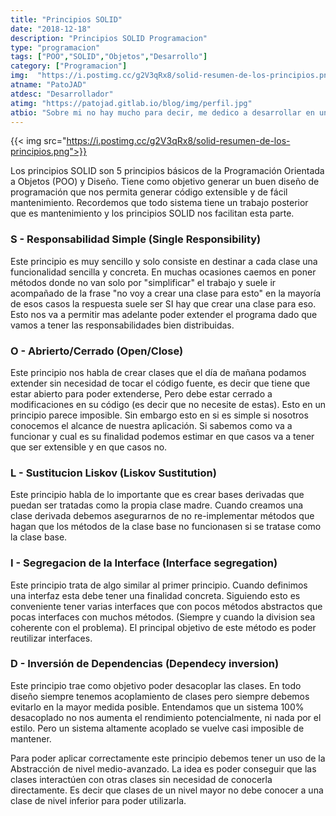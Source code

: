 ```yaml
---
title: "Principios SOLID"
date: "2018-12-18"
description: "Principios SOLID Programacion"
type: "programacion"
tags: ["POO","SOLID","Objetos","Desarrollo"]
category: ["Programacion"]
img:  "https://i.postimg.cc/g2V3qRx8/solid-resumen-de-los-principios.png"
atname: "PatoJAD"
atdesc: "Desarrollador"
atimg: "https://patojad.gitlab.io/blog/img/perfil.jpg"
atbio: "Sobre mi no hay mucho para decir, me dedico a desarrollar en una empresa de telecomunicaciones, utilizo linux desde el 2012 y hace años que es mi sistema operativo main. Soy una persona que busca crecer profesionalmente sin dejar de divertirse y hacer lo que me gusta. Siempre digo que cuando un proyecto sale es importante agradecer, por lo cual les recomiendo a todos leer la seccion Agreadecimientos en la cual me tome un tiempito para poder agradecer a todos y cada uno de los que hicieron posible todo esto."
---
```


{{< img src="https://i.postimg.cc/g2V3qRx8/solid-resumen-de-los-principios.png">}}

Los principios SOLID son 5 principios básicos de la Programación Orientada a Objetos (POO) y Diseño. Tiene como objetivo generar un buen diseño de programación que nos permita generar código extensible y de fácil mantenimiento. Recordemos que todo sistema tiene un trabajo posterior que es mantenimiento y los principios SOLID nos facilitan esta parte.

### S - Responsabilidad Simple (Single Responsibility)
Este principio es muy sencillo y solo consiste en destinar a cada clase una funcionalidad sencilla y concreta. En muchas ocasiones caemos en poner métodos donde no van solo por "simplificar" el trabajo y suele ir acompañado de la frase "no voy a crear una clase para esto" en la mayoría de esos casos la respuesta suele ser SI hay que crear una clase para eso. Esto nos va a permitir mas adelante poder extender el programa dado que vamos a tener las responsabilidades bien distribuidas.

### O - Abrierto/Cerrado (Open/Close)
Este principio nos habla de crear clases que el día de mañana podamos extender sin necesidad de tocar el código fuente, es decir que tiene que estar abierto para poder extenderse, Pero debe estar cerrado a modificaciones en su código (es decir que no necesite de estas). Esto en un principio parece imposible. Sin embargo esto en si es simple si nosotros conocemos el alcance de nuestra aplicación. Si sabemos como va a funcionar y cual es su finalidad podemos estimar en que casos va a tener que ser extensible y en que casos no.

### L - Sustitucion Liskov (Liskov Sustitution)
Este principio habla de lo importante que es crear bases derivadas que puedan ser tratadas como la propia clase madre. Cuando creamos una clase derivada debemos asegurarnos de no re-implementar métodos que hagan que los métodos de la clase base no funcionasen si se tratase como la clase base.

### I - Segregacion de la Interface (Interface segregation)
Este principio trata de algo similar al primer principio. Cuando definimos una interfaz esta debe tener una finalidad concreta. Siguiendo esto es conveniente tener varias interfaces que con pocos métodos abstractos que pocas interfaces con muchos métodos. (Siempre y cuando la division sea coherente con el problema). El principal objetivo de este método es poder reutilizar interfaces.

### D - Inversión de Dependencias (Dependecy inversion)
Este principio trae como objetivo poder desacoplar las clases. En todo diseño siempre tenemos acoplamiento de clases pero siempre debemos evitarlo en la mayor medida posible. Entendamos que un sistema 100% desacoplado no nos aumenta el rendimiento potencialmente, ni nada por el estilo. Pero un sistema altamente acoplado se vuelve casi imposible de mantener.

Para poder aplicar correctamente este principio debemos tener un uso de la Abstracción de nivel medio-avanzado. La idea es poder conseguir que las clases interactúen con otras clases sin necesidad de conocerla directamente. Es decir que clases de un nivel mayor no debe conocer a una clase de nivel inferior para poder utilizarla.

